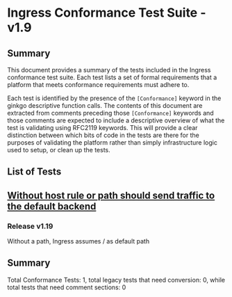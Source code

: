 # Ingress Conformance Test Suite -  v1.9

## **Summary**
This document provides a summary of the tests included in the Ingress conformance test suite.
Each test lists a set of formal requirements that a platform that meets conformance requirements must adhere to.

Each test is identified by the presence of the `[Conformance]` keyword in the ginkgo descriptive function calls.
The contents of this document are extracted from comments preceding those `[Conformance]` keywords
and those comments are expected to include a descriptive overview of what the test is validating using
RFC2119 keywords. This will provide a clear distinction between which bits of code in the tests are
there for the purposes of validating the platform rather than simply infrastructure logic used to setup, or
clean up the tests.

## **List of Tests**
## [Without host rule or path should send traffic to the default backend](https://github.com/aledbf/ingress-conformance/tree/master/test/e2e/common/basic.go#L33)

### Release v1.19
Without a path, Ingress assumes / as default path




## **Summary**

Total Conformance Tests: 1, total legacy tests that need conversion: 0, while total tests that need comment sections: 0

